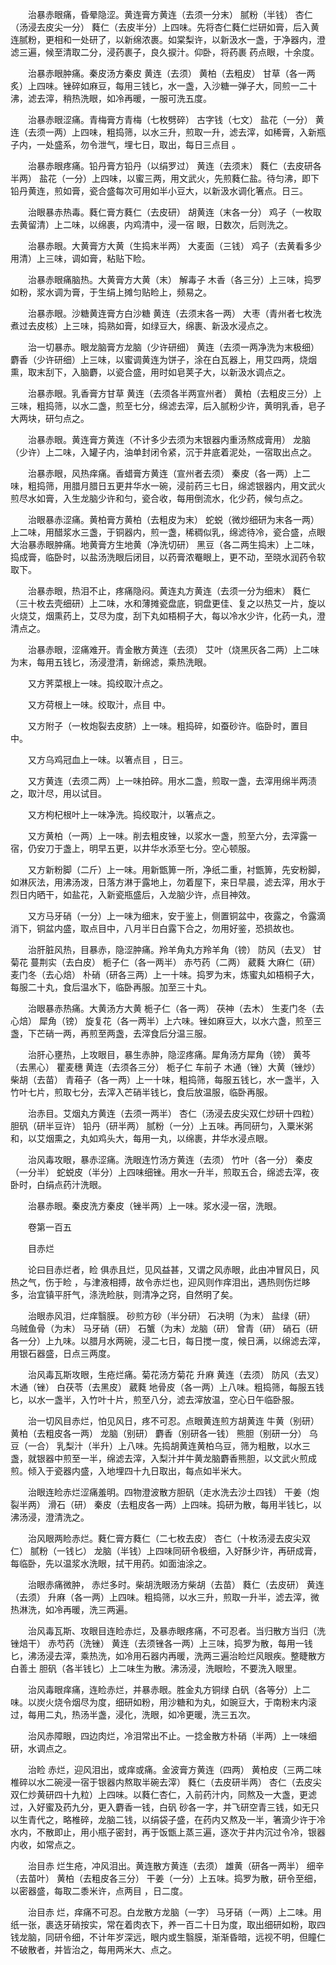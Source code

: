 <!-- { "loadSidebar": true } -->
　　治暴赤眼痛，昏晕隐涩。黄连膏方黄连（去须一分末） 腻粉（半钱） 杏仁（汤浸去皮尖一分） 蕤仁（去皮半分）上四味。先将杏仁蕤仁烂研如膏，后入黄连腻粉，更相和一处研了，以新绵浓裹。如棠梨许，以新汲水一盏，于净器内，澄滤三遍，候至清取二分，浸药裹子，良久捩汁。仰卧，将药裹 药点眼，十余度。

　　治暴赤眼肿痛。秦皮汤方秦皮 黄连（去须） 黄柏（去粗皮） 甘草（各一两炙）上四味。锉碎如麻豆，每用三钱匕，水一盏，入沙糖一弹子大，同煎一二十沸，滤去滓，稍热洗眼，如冷再暖，一服可洗五度。

　　治暴赤眼涩痛。青梅膏方青梅（七枚劈碎） 古字钱（七文） 盐花（一分） 黄连（去须一两）上四味，粗捣筛，以水三升，煎取一升，滤去滓，如稀膏，入新瓶子内，一处盛系，勿令泄气，埋七日，取出，每日三点目 。

　　治暴赤眼疼痛。铅丹膏方铅丹（以绢罗过） 黄连（去须末） 蕤仁（去皮研各半两） 盐花（一分）上四味，以蜜三两，用文武火，先煎蕤仁盐。待匀沸，即下铅丹黄连，煎如膏，瓷合盛每次可用如半小豆大，以新汲水调化箸点。日三。

　　治眼暴赤热毒。蕤仁膏方蕤仁（去皮研） 胡黄连（末各一分） 鸡子（一枚取去黄留清）上二味，以绵裹，内鸡清中，浸一宿 眼，日数次，后则洗之。

　　治暴赤眼。大黄膏方大黄（生捣末半两） 大麦面（三钱） 鸡子（去黄看多少用清）上三味，调如膏，粘贴下睑。

　　治暴赤眼痛脑热。大黄膏方大黄（末） 解毒子 木香（各三分）上三味，捣罗如粉，浆水调为膏，于生绢上摊匀贴睑上，频易之。

　　治暴赤眼。沙糖黄连膏方白沙糖 黄连（去须末各一两） 大枣（青州者七枚洗煮过去皮核）上三味，捣熟如膏，如绿豆大，绵裹、新汲水浸点之。

　　治一切暴赤。眼龙脑膏方龙脑（少许研细） 黄连（去须一两净洗为末极细） 麝香（少许研细）上三味，以蜜调黄连为饼子，涂在白瓦器上，用艾四两，烧烟熏，取末刮下，入脑麝，以瓷合盛，用时如皂荚子大，以新汲水调点之。

　　治暴赤眼。乳香膏方甘草 黄连（去须各半两宣州者） 黄柏（去粗皮三分）上三味，粗捣筛，以水二盏，煎至七分，绵滤去滓，后入腻粉少许，黄明乳香，皂子大两块，研匀点之。

　　治暴赤眼。黄连膏方黄连（不计多少去须为末银器内重汤熬成膏用） 龙脑（少许）上二味，入罐子内，油单封闭令紧，沉于井底着泥处，一宿取出点之。

　　治暴赤眼，风热痒痛。香蜡膏方黄连（宣州者去须） 秦皮（各一两）上二味，粗捣筛，用腊月腊日五更井华水一碗，浸前药三七日，绵滤银器内，用文武火煎尽水如膏，入生龙脑少许和匀，瓷合收，每用倒流水，化少药，候匀点之。

　　治眼暴赤涩痛。黄柏膏方黄柏（去粗皮为末） 蛇蜕（微炒细研为末各一两）上二味，用醋浆水三盏，于铜器内，煎一盏，稀稠似乳，绵滤待冷，瓷合盛，点眼大治暴赤眼肿痛。地黄膏方生地黄（净洗切研） 黑豆（各二两生捣末）上二味，捣成膏，临卧时，以盐汤洗眼后闭目，以药膏浓罨眼上，更不动，至晓水润药令软取下。

　　治暴赤眼，热泪不止，疼痛隐闷。黄连丸方黄连（去须一分为细末） 蕤仁（三十枚去壳细研）上二味，水和薄摊瓷盘底，铜盘更佳、复之以热艾一片，旋以火烧艾，烟熏药上，艾尽为度，刮下丸如梧桐子大，每以冷水少许，化药一丸，澄清点之。

　　治暴赤眼，涩痛难开。青金散方黄连（去须） 艾叶（烧黑灰各二两）上二味为末，每用五钱匕，汤浸澄清，新绵滤，乘热洗眼。

　　又方荠菜根上一味。捣绞取汁点之。

　　又方荷根上一味。绞取汁，点目 中。

　　又方附子（一枚炮裂去皮脐）上一味。粗捣碎，如蚕砂许。临卧时，置目 中。

　　又方乌鸡冠血上一味。以箸点目 ，日三。

　　又方黄连（去须二两）上一味拍碎。用水二盏，煎取一盏，去滓用绵半两渍之，取汁尽，用以试目。

　　又方枸杞根叶上一味净洗。捣绞取汁，以箸点之。

　　又方黄柏（一两）上一味。削去粗皮锉，以浆水一盏，煎至六分，去滓露一宿，仍安刀于盏上，明早五更，以井华水添至七分。空心顿服。

　　又方新粉脚（二斤）上一味。用新甑箅一所，净纸二重，衬甑箅，先安粉脚，如淋灰法，用沸汤泼，日落方淋于露地上，勿着屋下，来日早晨，滤去滓，用水于烈日内晒干，如盐花，入新瓷瓶盛后，入龙脑少许，点目神效。

　　又方马牙硝（一分）上一味为细末，安于鉴上，侧置铜盆中，夜露之，令露滴消下，铜盆内盛，取点目中，八月半日白露下合之，勿用好鉴，恐损故也。

　　治肝脏风热，目暴赤，隐涩肿痛。羚羊角丸方羚羊角（镑） 防风（去叉） 甘菊花 蔓荆实（去白皮） 栀子仁（各一两半） 赤芍药（二两） 葳蕤 大麻仁（研） 麦门冬（去心焙） 朴硝（研各三两）上一十味。捣罗为末，炼蜜丸如梧桐子大，每服二十丸，食后温水下，临卧再服。加至三十丸。

　　治眼暴赤热痛。大黄汤方大黄 栀子仁（各一两） 茯神（去木） 生麦门冬（去心焙） 犀角（镑） 旋复花（各一两半）上六味。锉如麻豆大，以水六盏，煎至三盏，下芒硝一两，再煎至两盏，去滓食后分温三服。

　　治肝心壅热，上攻眼目，暴生赤肿，隐涩疼痛。犀角汤方犀角（镑） 黄芩（去黑心） 瞿麦穗 黄连（去须各三分） 栀子仁 车前子 木通（锉）大黄（锉炒） 柴胡（去苗） 青葙子（各一两）上一十味，粗捣筛，每服五钱匕，水一盏半，入竹叶七片，煎取七分，去滓入芒硝半钱匕，食后放温服，临卧再服。

　　治赤目。艾烟丸方黄连（去须一两半） 杏仁（汤浸去皮尖双仁炒研十四粒） 胆矾（研半豆许） 铅丹（研半两） 腻粉（一分）上五味。再同研匀，入粟米粥和，以艾烟熏之，丸如鸡头大，每用一丸，以绵裹，井华水浸点眼。

　　治风毒攻眼，暴赤涩痛。洗眼连竹汤方黄连（去须） 竹叶（各一分） 秦皮（一分半） 蛇蜕皮（半分）上四味细锉。用水一升半，煎取五合，绵滤去滓，夜卧时，白绢点药汁洗眼。

　　治暴赤眼。秦皮洗方秦皮（锉半两）上一味。浆水浸一宿，洗眼。

　　卷第一百五

　　目赤烂

　　论曰目赤烂者，睑 俱赤且烂，见风益甚，又谓之风赤眼，此由冲冒风日，风热之气，伤于睑 ，与津液相搏，故令赤烂也，迎风则作痒泪出，遇热则伤烂眵多，治宜镇平肝气，涤洗睑肤，则清净之窍，自然明了矣。

　　治眼赤风泪，烂痒翳膜。 砂煎方砂（半分研） 石决明（为末） 盐绿（研） 乌贼鱼骨（为末） 马牙硝（研） 石蟹（为末）龙脑（研） 曾青（研） 硝石（研各一分）上九味。以腊月水两碗，浸二七日，每日搅一度，候日满，以绵滤去滓，用银石器盛，日点三两度。

　　治风毒瓦斯攻眼，生疮烂痛。菊花汤方菊花 升麻 黄连（去须） 防风（去叉） 木通（锉） 白茯苓（去黑皮） 葳蕤 地骨皮（各一两）上八味。粗捣筛，每服五钱匕，以水一盏半，入竹叶十片，煎至八分，滤去滓放温，空心日午临卧服。

　　治一切风目赤烂，怕见风日，疼不可忍。点眼黄连煎方胡黄连 牛黄（别研） 黄柏（去粗皮各一两） 龙脑（别研） 麝香（别研各一钱） 熊胆（别研一分） 乌豆（一合） 乳梨汁（半升）上八味。先捣胡黄连黄柏乌豆，筛为粗散，以水三盏，就银器中煎至一半，绵滤去滓，入梨汁并牛黄龙脑麝香熊胆，以文武火煎成煎。倾入于瓷器内盛，入地埋四十九日取出，每点如半米大。

　　治眼连睑赤烂涩痛羞明。四物澄波散方胆矾（走水洗去沙土四钱） 干姜（炮裂半两） 滑石（研） 秦皮（去粗皮各一两）上四味。捣研为散，每用半钱匕，以沸汤浸，澄清洗之。

　　治风眼两睑赤烂。蕤仁膏方蕤仁（二七枚去皮） 杏仁（十枚汤浸去皮尖双仁） 腻粉（一钱匕） 龙脑（半钱）上四味同研令极细，入好酥少许，再研成膏，每临卧，先以温浆水洗眼，拭干用药。如面油涂之。

　　治眼赤痛微肿， 赤烂多时。柴胡洗眼汤方柴胡（去苗） 蕤仁（去皮研） 黄连（去须） 升麻（各一两）上四味。粗捣筛，以水三升，煎取一升半，滤去滓，微热淋洗，如冷再暖，洗三两遍。

　　治风毒瓦斯、攻眼目连睑赤烂，及暴赤眼疼痛，不可忍者。当归散方当归（洗锉焙干） 赤芍药（洗锉） 黄连（去须锉各一两）上三味，捣罗为散，每用一钱匕，沸汤浸去滓，乘热洗，如冷用石器内再暖，洗两三遍治睑烂风眼疾。整睫散方白善土 胆矾（各半钱匕）上二味生为散。沸汤浸，洗眼睑，不要洗入眼里。

　　治风毒眼痒痛，连睑赤烂，并暴赤眼。胜金丸方铜绿 白矾（各等分）上二味。以炭火烧令烟尽为度，细研如粉，用沙糖和为丸，如豌豆大，于南粉末内滚过，每用二丸，热汤半盏，浸化，洗眼，如冷更暖，洗三五次。

　　治风赤障眼，四边肉烂，冷泪常出不止。一捻金散方朴硝（半两）上一味细研，水调点之。

　　治睑 赤烂，迎风泪出，或痒或痛。金波膏方黄连（四两） 黄柏皮（三两二味椎碎以水二碗浸一宿于银器内熬取半碗去滓） 蕤仁（去皮研半两） 杏仁（去皮尖双仁炒黄研四十九粒）上四味。以蕤仁杏仁，入前药汁内，同熬及一大盏，更滤过，入好蜜及药九分，更入麝香一钱，白矾 砂各一字，并飞研空青三钱，如无只以生青代之，略椎碎，龙脑二钱，以绢袋子盛，在药内又熬及一半，箸滴少许于冷水内，不散即止，用小瓶子密封，再于饭甑上蒸三遍，逐次于井内沉过令冷，银器内收，如常点之。

　　治目赤 烂生疮，冲风泪出。黄连散方黄连（去须） 雄黄（研各一两半） 细辛（去苗叶） 黄柏（去粗皮各三分） 干姜（一分）上五味。捣罗为散，研令至细，以密器盛，每取二黍米许，点两目 ，日二度。

　　治目赤 烂，痒痛不可忍。白龙散方龙脑（一字） 马牙硝（一两）上二味。用纸一张，裹迭牙硝按实，常在着肉衣下，养一百二十日为度，取出细研如粉，取四钱龙脑，同研令细，不计年岁深远，眼内或生翳膜，渐渐昏暗，远视不明，但瞳仁不破散者，并皆治之，每用两米大、点之。

